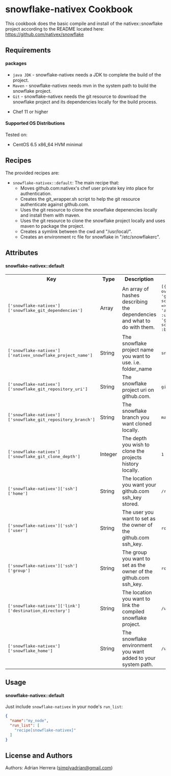 snowflake-nativex Cookbook
==========================
This cookbook does the basic compile and install of the nativex::snowflake project according to the README located here: https://github.com/nativex/snowflake

Requirements
------------

#### packages
- `java JDK` - snowflake-nativex needs a JDK to complete the build of the project.
- `Maven` - snowflake-nativex needs mvn in the system path to build the snowflake project.
- `Git` - snowflake-nativex needs the git resource to download the snowflake project and its dependencies locally for the build process.

* Chef 11 or higher

#### Supported OS Distributions
Tested on:

* CentOS 6.5 x86_64 HVM minimal

Recipes
----------
The provided recipes are:

* `snowflake-nativex::default`: The main recipe that:
  * Moves github.com:nativex's chef user private key into place for authentication.
  * Creates the git_wrapper.sh script to help the git resource authenticate against github.com.
  * Uses the git resource to clone the snowflake depenencies locally and install them with maven.
  * Uses the git resource to clone the snowflake project locally and uses maven to package the project.
  * Creates a symlink between the cwd and "/usr/local/".
  * Creates an environment rc file for snowflake in "/etc/snowflakerc".

Attributes
----------

#### snowflake-nativex::default
<table>
  <tr>
    <th>Key</th>
    <th>Type</th>
    <th>Description</th>
    <th>Default</th>
  </tr>
  <tr>
    <td><tt>['snowflake-nativex']['snowflake_git_dependencies']</tt></td>
    <td>Array</td>
    <td>An array of hashes describing the dependencies and what to do with them.</td>
    <td><tt>[{:name => 'twitter-scala-parent-overrides',
              :uri => 'git@github.com:nativex/twitter-scala-parent-overrides.git',
              :branch => 'master',
              :depth => 1},
            {:name => 'apache-scribe-client-overrides',
              :uri => 'git@github.com:nativex/apache-scribe-client-overrides.git',
              :branch => 'master',
              :depth => 1}]</tt></td>
  </tr>
  <tr>
    <td><tt>['snowflake-nativex']['nativex_snowflake_project_name']</tt></td>
    <td>String</td>
    <td>The snowflake project name you want to use. i.e. folder_name</td>
    <td><tt>snowflake</tt></td>
  </tr>
  <tr>
    <td><tt>['snowflake-nativex']['snowflake_git_repository_uri']</tt></td>
    <td>String</td>
    <td>The snowflake project uri on github.com.</td>
    <td><tt>git@github.com:nativex/snowflake.git</tt></td>
  </tr>
  <tr>
    <td><tt>['snowflake-nativex']['snowflake_git_repository_branch']</tt></td>
    <td>String</td>
    <td>The snowflake branch you want cloned locally.</td>
    <td><tt>master</tt></td>
  </tr>
  <tr>
    <td><tt>['snowflake-nativex']['snowflake_git_clone_depth']</tt></td>
    <td>Integer</td>
    <td>The depth you wish to clone the projects history locally.</td>
    <td><tt>1 or shallow clone</tt></td>
  </tr>
  <tr>
    <td><tt>['snowflake-nativex']['ssh']['home']</tt></td>
    <td>String</td>
    <td>The location you want your github.com ssh_key stored.</td>
    <td><tt>/root/.ssh</tt></td>
  </tr>
  <tr>
    <td><tt>['snowflake-nativex']['ssh']['user']</tt></td>
    <td>String</td>
    <td>The user you want to set as the owner of the github.com ssh_key.</td>
    <td><tt>root</tt></td>
  </tr>
  <tr>
    <td><tt>['snowflake-nativex']['ssh']['group']</tt></td>
    <td>String</td>
    <td>The group you want to set as the owner of the github.com ssh_key.</td>
    <td><tt>root</tt></td>
  </tr>
  <tr>
    <td><tt>['snowflake-nativex']['link']['destination_directory']</tt></td>
    <td>String</td>
    <td>The location you want to link the compiled snowflake project.</td>
    <td><tt>/usr/local</tt></td>
  </tr>
  <tr>
    <td><tt>['snowflake-nativex']['snowflake_home']</tt></td>
    <td>String</td>
    <td>The snowflake environment you want added to your system path.</td>
    <td><tt>/usr/local/snowflake</tt></td>
  </tr>
  <tr>
</table>

Usage
-----
#### snowflake-nativex::default

Just include `snowflake-nativex` in your node's `run_list`:

```json
{
  "name":"my_node",
  "run_list": [
    "recipe[snowflake-nativex]"
  ]
}
```

License and Authors
-------------------
Authors: Adrian Herrera (<simplyadrian@gmail.com>)
